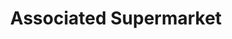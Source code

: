 ---
title: "Associated Supermarket"
url: /brooklyn/associated-supermarket-arlington-avenue/
shop: supermarket
---